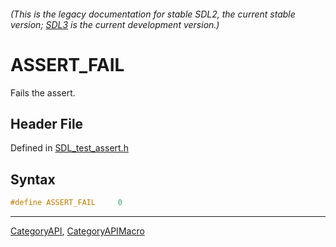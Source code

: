 ###### (This is the legacy documentation for stable SDL2, the current stable version; [SDL3](https://wiki.libsdl.org/SDL3/) is the current development version.)
# ASSERT_FAIL

Fails the assert.

## Header File

Defined in [SDL_test_assert.h](https://github.com/libsdl-org/SDL/blob/SDL2/include/SDL_test_assert.h)

## Syntax

```c
#define ASSERT_FAIL     0
```

----
[CategoryAPI](CategoryAPI), [CategoryAPIMacro](CategoryAPIMacro)

